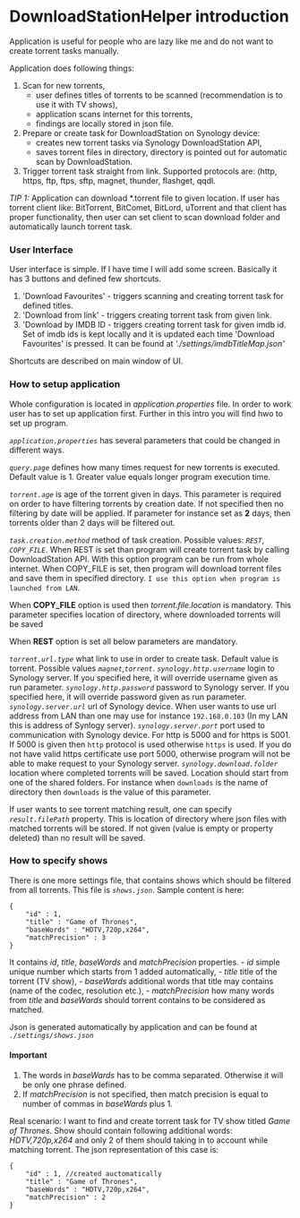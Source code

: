 # DownloadStationHelper introduction

Application is useful for people who are lazy like me and do not want to create torrent tasks manually.

Application does following things:
1) Scan for new torrents,
    - user defines titles of torrents to be scanned (recommendation is to use it with TV shows),
    - application scans internet for this torrents,
    - findings are locally stored in json file.
2) Prepare or create task for DownloadStation on Synology device:
    - creates new torrent tasks via Synology DownloadStation API,
    - saves torrent files in directory, directory is pointed out for automatic scan by DownloadStation.
3) Trigger torrent task straight from link. Supported protocols are: (http, https, ftp, ftps, sftp,
magnet, thunder, flashget, qqdl.

_TIP 1:_ Application can download *.torrent file to given location. If user has torrent client like:
BitTorrent, BitComet, BitLord, uTorrent and that client has proper functionality, then user can set
client to scan download folder and automatically launch torrent task.

### User Interface
User interface is simple. If I have time I will add some screen.
Basically it has 3 buttons and defined few shortcuts.
1) 'Download Favourites' - triggers scanning and creating torrent task for defined titles.
2) 'Download from link' - triggers creating torrent task from given link.
3) 'Download by IMDB ID - triggers creating torrent task for given imdb id. Set of imdb ids is kept
locally and it is updated each time 'Download Favourites' is pressed. It can be found at
_'./settings/imdbTitleMap.json'_

Shortcuts are described on main window of UI.

### How to setup application

Whole configuration is located in _application.properties_ file. In order to work user has to set up application 
first. Further in this intro you will find hwo to set up program.

_`application.properties`_ has several parameters that could be changed in different ways.

_`query.page`_ defines how many times request for new torrents is executed. Default value is 1. 
Greater value equals longer program execution time.

_`torrent.age`_ is age of the torrent given in days. This parameter is required on order to have filtering torrents 
by creation date. If not specified then no filtering by date will be applied. If parameter for instance set as **2**
days, then torrents older than 2 days will be filtered out.

_`task.creation.method`_ method of task creation. Possible values: _`REST`_, _`COPY_FILE`_. When REST is set than program
will create torrent task by calling DownloadStation API. With this option program can be run from whole internet.
When COPY_FILE is set, then program will download torrent files and save them in specified directory. `I use this
option when program is launched from LAN`.

When **COPY_FILE** option is used then _torrent.file.location_ is mandatory. This parameter specifies location of 
directory, where downloaded torrents will be saved

When **REST** option is set all below parameters are mandatory.

_`torrent.url.type`_ what link to use in order to create task. Default value is torrent. 
Possible values _`magnet`,`torrent`_.
_`synology.http.username`_ login to Synology server. If you specified here, it will override username given as run 
parameter.
_`synology.http.password`_ password to Synology server. If you specified here, it will override password given as run 
parameter.
_`synology.server.url`_ url of Synology device. When user wants to use url address from LAN than one may
use for instance `192.168.0.103` (In my LAN this is address of Synlogy server).
_`synology.server.port`_ port used to communication with Synology device. For http is 5000 and for https is 5001.
If 5000 is given then `http` protocol is used otherwise `https` is used. If you do not have valid https certificate
use port 5000, otherwise program will not be able to make request to your Synology server.
_`synology.download.folder`_ location where completed torrents will be saved. Location should start from one of the 
shared folders. For instance when `downloads` is the name of directory then `downloads` is the value of this 
parameter. 

If user wants to see torrent matching result, one can specify _`result.filePath`_ property. This is location of 
directory where json files with matched torrents will be stored. If not given (value is empty or property deleted) 
than no result will be saved. 

### How to specify shows
There is one more settings file, that contains shows which should be filtered from all torrents. This file is
_`shows.json`_. Sample content is here:

    {
        "id" : 1,
        "title" : "Game of Thrones",
        "baseWords" : "HDTV,720p,x264",
        "matchPrecision" : 3
    }

It contains _id_, _title_, _baseWords_ and _matchPrecision_ properties.
    -  _id_ simple unique number which starts from 1 added automatically,
    - _title_ title of the torrent (TV show),
    - _baseWards_ additional words that title may contains (name of the codec, resolution etc.),
    - _matchPrecision_ how many words from _title_ and _baseWards_ should torrent contains to be considered
      as matched.

Json is generated automatically by application and can be found at _`./settings/shows.json`_

#### Important
1) The words in _baseWards_ has to be comma separated. Otherwise it will be only one phrase defined.
2) If _matchPrecision_ is not specified, then match precision is equal to number of commas in _baseWards_ plus 1.

Real scenario: I want to find and create torrent task for TV show titled _Game of Thrones_. Show should contain
following additional words: _HDTV,720p,x264_ and only 2 of them should taking in to account while matching torrent.
The json representation of this case is:

    {
        "id" : 1, //created auctomatically
        "title" : "Game of Thrones",
        "baseWords" : "HDTV,720p,x264",
        "matchPrecision" : 2
    }